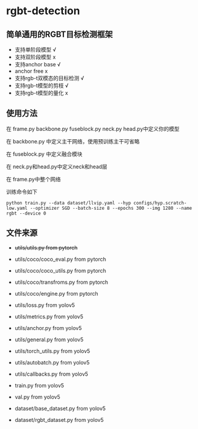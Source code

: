 # rgbt-detection

## 简单通用的RGBT目标检测框架
* 支持单阶段模型 √
* 支持双阶段模型 x
* 支持anchor base √
* anchor free x
* 支持rgb-t双模态的目标检测 √
* 支持rgb-t模型的剪枝 √
* 支持rgb-t模型的量化 x

## 使用方法
在 frame.py backbone.py fuseblock.py neck.py head.py中定义你的模型

在 backbone.py 中定义主干网络，使用预训练主干可省略

在 fuseblock.py 中定义融合模块

在 neck.py和head.py中定义neck和head层

在 frame.py中整个网络

训练命令如下
```
python train.py --data dataset/llvip.yaml --hyp configs/hyp.scratch-low.yaml --optimizer SGD --batch-size 8 --epochs 300 --img 1280 --name rgbt --device 0
```

## 文件来源
* ~~utils/utils.py from pytorch~~
* utils/coco/coco_eval.py from pytorch
* utils/coco/coco_utils.py from pytorch
* utils/coco/transfroms.py from pytorch
* utils/coco/engine.py from pytorch

* utils/loss.py from yolov5
* utils/metrics.py from yolov5
* utils/anchor.py from yolov5
* utils/general.py from yolov5
* utils/torch_utils.py from yolov5
* utils/autobatch.py from yolov5
* utils/callbacks.py from yolov5
* train.py from yolov5
* val.py from yolov5
* dataset/base_dataset.py from yolov5
* dataset/rgbt_dataset.py from yolov5







